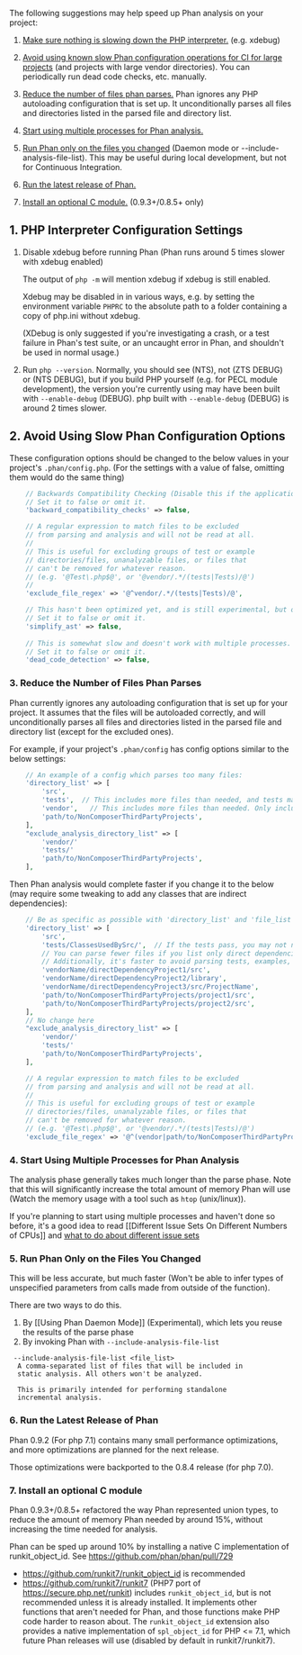 The following suggestions may help speed up Phan analysis on your project:

1. [Make sure nothing is slowing down the PHP interpreter.](#1-php-configuration-options) (e.g. xdebug)

2. [Avoid using known slow Phan configuration operations for CI for large projects](#2-avoid-using-slow-phan-configuration-options) (and projects with large vendor directories). You can periodically run dead code checks, etc. manually.

3. [Reduce the number of files phan parses.](#3-reduce-the-number-of-files-phan-parses) Phan ignores any PHP autoloading configuration that is set up. It unconditionally parses all files and directories listed in the parsed file and directory list.

4. [Start using multiple processes for Phan analysis.](#4-start-using-multiple-processes-for-phan-analysis)

5. [Run Phan only on the files you changed](#5-run-phan-only-on-the-files-you-changed) (Daemon mode or --include-analysis-file-list). This may be useful during local development, but not for Continuous Integration.

6. [Run the latest release of Phan.](#6-run-the-latest-release-of-phan)

7. [Install an optional C module.](#7-install-an-optional-c-module) (0.9.3+/0.8.5+ only)

## 1. PHP Interpreter Configuration Settings

1. Disable xdebug before running Phan (Phan runs around 5 times slower with xdebug enabled)

   The output of `php -m` will mention xdebug if xdebug is still enabled.

   Xdebug may be disabled in in various ways, e.g. by setting the environment variable `PHPRC` to the absolute path to a folder containing a copy of php.ini without xdebug.

   (XDebug is only suggested if you're investigating a crash, or a test failure in Phan's test suite, or an uncaught error in Phan, and shouldn't be used in normal usage.)
2. Run `php --version`. Normally, you should see (NTS), not (ZTS DEBUG) or (NTS DEBUG), but if you build PHP yourself (e.g. for PECL module development), the version you're currently using may have been built with `--enable-debug` (DEBUG).
   php built with `--enable-debug` (DEBUG) is around 2 times slower.
   
## 2. Avoid Using Slow Phan Configuration Options

These configuration options should be changed to the below values in your project's `.phan/config.php`. (For the settings with a value of false, omitting them would do the same thing)

```php
    // Backwards Compatibility Checking (Disable this if the application no longer supports php 5, or use a different tool. Phan's checks are currently slow)
    // Set it to false or omit it.
    'backward_compatibility_checks' => false,

    // A regular expression to match files to be excluded
    // from parsing and analysis and will not be read at all.
    //
    // This is useful for excluding groups of test or example
    // directories/files, unanalyzable files, or files that
    // can't be removed for whatever reason.
    // (e.g. '@Test\.php$@', or '@vendor/.*/(tests|Tests)/@')
    // 
    'exclude_file_regex' => '@^vendor/.*/(tests|Tests)/@',

    // This hasn't been optimized yet, and is still experimental, but optimization is planned.
    // Set it to false or omit it.
    'simplify_ast' => false,
    
    // This is somewhat slow and doesn't work with multiple processes.
    // Set it to false or omit it.
    'dead_code_detection' => false,
```

### 3. Reduce the Number of Files Phan Parses

Phan currently ignores any autoloading configuration that is set up for your project.
It assumes that the files will be autoloaded correctly, and will unconditionally parses all files and directories listed in the parsed file and directory list (except for the excluded ones).


For example, if your project's `.phan/config` has config options similar to the below settings:

```php
    // An example of a config which parses too many files:
    'directory_list' => [
        'src',
        'tests',  // This includes more files than needed, and tests may have high false positives rates
        'vendor',   // This includes more files than needed. Only include direct dependencies
        'path/to/NonComposerThirdPartyProjects',
    ],
    "exclude_analysis_directory_list" => [
        'vendor/'
        'tests/'
        'path/to/NonComposerThirdPartyProjects',
    ],
```

Then Phan analysis would complete faster if you change it to the below (may require some tweaking to add any classes that are indirect dependencies):

```php
    // Be as specific as possible with 'directory_list' and 'file_list' to avoid parsing files (or scanning directories) unnecessarily.
    'directory_list' => [
        'src',
        'tests/ClassesUsedBySrc/',  // If the tests pass, you may not need to run Phan on your unit tests. However, some files may still need to be included, e.g. for constant definitions, defining classes used by `instanceof` checks, etc.
        // You can parse fewer files if you list only direct dependencies (exclude as many devDependencies as possible). (And maybe dependencies of those dependencies, to fix any Phan issues that show up
        // Additionally, it's faster to avoid parsing tests, examples, and 
        'vendorName/directDependencyProject1/src',
        'vendorName/directDependencyProject2/library',
        'vendorName/directDependencyProject3/src/ProjectName',
        'path/to/NonComposerThirdPartyProjects/project1/src',
        'path/to/NonComposerThirdPartyProjects/project2/src',
    ],
    // No change here
    "exclude_analysis_directory_list" => [
        'vendor/'
        'tests/'
        'path/to/NonComposerThirdPartyProjects',
    ],

    // A regular expression to match files to be excluded
    // from parsing and analysis and will not be read at all.
    //
    // This is useful for excluding groups of test or example
    // directories/files, unanalyzable files, or files that
    // can't be removed for whatever reason.
    // (e.g. '@Test\.php$@', or '@vendor/.*/(tests|Tests)/@')
    'exclude_file_regex' => '@^(vendor|path/to/NonComposerThirdPartyProjects)/.*/(tests|Tests|doc|examples)/@',
```

### 4. Start Using Multiple Processes for Phan Analysis

The analysis phase generally takes much longer than the parse phase.
Note that this will significantly increase the total amount of memory Phan will use (Watch the memory usage with a tool such as `htop` (unix/linux)).

If you're planning to start using multiple processes and haven't done so before, it's a good idea to read [[Different Issue Sets On Different Numbers of CPUs]] and [what to do about different issue sets](https://github.com/phan/phan/wiki/Different-Issue-Sets-On-Different-Numbers-of-CPUs#what-to-do-about-it)

### 5. Run Phan Only on the Files You Changed

This will be less accurate, but much faster (Won't be able to infer types of unspecified parameters from calls made from outside of the function).

There are two ways to do this.

1. By [[Using Phan Daemon Mode]] (Experimental), which lets you reuse the results of the parse phase
2. By invoking Phan with `--include-analysis-file-list`

```
 --include-analysis-file-list <file_list>
  A comma-separated list of files that will be included in
  static analysis. All others won't be analyzed.

  This is primarily intended for performing standalone
  incremental analysis.
```

### 6. Run the Latest Release of Phan

Phan 0.9.2 (For php 7.1) contains many small performance optimizations, and more optimizations are planned for the next release.

Those optimizations were backported to the 0.8.4 release (for php 7.0).


### 7. Install an optional C module

Phan 0.9.3+/0.8.5+ refactored the way Phan represented union types, to reduce the amount of memory Phan needed by around 15%, without increasing the time needed for analysis.

Phan can be sped up around 10% by installing a native C implementation of runkit_object_id. See https://github.com/phan/phan/pull/729

- https://github.com/runkit7/runkit_object_id is recommended
- https://github.com/runkit7/runkit7 (PHP7 port of https://secure.php.net/runkit) includes `runkit_object_id`, but is not recommended unless it is already installed. It implements other functions that aren't needed for Phan, and those functions make PHP code harder to reason about. The `runkit_object_id` extension also provides a native implementation of `spl_object_id` for PHP <= 7.1, which future Phan releases will use (disabled by default in runkit7/runkit7).